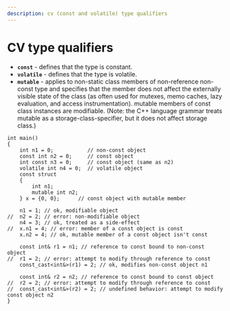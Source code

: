 ```yaml
---
description: cv (const and volatile) type qualifiers
---
```


# CV type qualifiers

* **`const`** - defines that the type is constant.
* **`volatile`** - defines that the type is volatile.
* **`mutable`** - applies to non-static class members of non-reference non-const type and specifies that the member does not affect the externally visible state of the class \(as often used for mutexes, memo caches, lazy evaluation, and access instrumentation\). mutable members of const class instances are modifiable. \(Note: the C++ language grammar treats mutable as a storage-class-specifier, but it does not affect storage class.\)

```text
int main()
{
    int n1 = 0;           // non-const object
    const int n2 = 0;     // const object
    int const n3 = 0;     // const object (same as n2)
    volatile int n4 = 0;  // volatile object
    const struct
    {
        int n1;
        mutable int n2;
    } x = {0, 0};      // const object with mutable member
 
    n1 = 1; // ok, modifiable object
//  n2 = 2; // error: non-modifiable object
    n4 = 3; // ok, treated as a side-effect
//  x.n1 = 4; // error: member of a const object is const
    x.n2 = 4; // ok, mutable member of a const object isn't const
 
    const int& r1 = n1; // reference to const bound to non-const object
//  r1 = 2; // error: attempt to modify through reference to const
    const_cast<int&>(r1) = 2; // ok, modifies non-const object n1
 
    const int& r2 = n2; // reference to const bound to const object
//  r2 = 2; // error: attempt to modify through reference to const
//  const_cast<int&>(r2) = 2; // undefined behavior: attempt to modify const object n2
}
```

